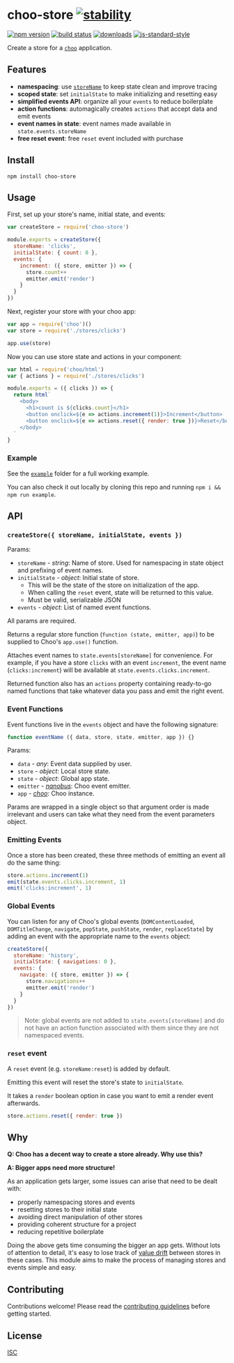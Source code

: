 # choo-store [![stability][0]][1]

[![npm version][2]][3] [![build status][4]][5]
[![downloads][8]][9] [![js-standard-style][10]][11]

Create a store for a [`choo`](https://github.com/choojs/choo) application.

[0]: https://img.shields.io/badge/stability-experimental-orange.svg?style=flat-square
[1]: https://nodejs.org/api/documentation.html#documentation_stability_index
[2]: https://img.shields.io/npm/v/choo-store.svg?style=flat-square
[3]: https://npmjs.org/package/choo-store
[4]: https://img.shields.io/travis/ungoldman/choo-store/master.svg?style=flat-square
[5]: https://travis-ci.org/ungoldman/choo-store
[8]: http://img.shields.io/npm/dm/choo-store.svg?style=flat-square
[9]: https://npmjs.org/package/choo-store
[10]: https://img.shields.io/badge/code%20style-standard-brightgreen.svg?style=flat-square
[11]: https://github.com/feross/standard

## Features

- **namespacing**: use [`storeName`](https://github.com/choojs/choo#appusecallbackstate-emitter-app) to keep state clean and improve tracing
- **scoped state**: set `initialState` to make initializing and resetting easy
- **simplified events API**: organize all your `events` to reduce boilerplate
- **action functions**: automagically creates `actions` that accept data and emit events
- **event names in state**: event names made available in `state.events.storeName`
- **free reset event**: free `reset` event included with purchase

## Install

```
npm install choo-store
```

## Usage

First, set up your store's name, initial state, and events:

```js
var createStore = require('choo-store')

module.exports = createStore({
  storeName: 'clicks',
  initialState: { count: 0 },
  events: {
    increment: ({ store, emitter }) => {
      store.count++
      emitter.emit('render')
    }
  }
})
```

Next, register your store with your choo app:

```js
var app = require('choo')()
var store = require('./stores/clicks')

app.use(store)
```

Now you can use store state and actions in your component:

```js
var html = require('choo/html')
var { actions } = require('./stores/clicks')

module.exports = ({ clicks }) => {
  return html`
    <body>
      <h1>count is ${clicks.count}</h1>
      <button onclick=${e => actions.increment(1)}>Increment</button>
      <button onclick=${e => actions.reset({ render: true })}>Reset</button>
    </body>
  `
}
```

### Example

See the [`example`](./example) folder for a full working example.

You can also check it out locally by cloning this repo and running `npm i && npm run example`.

## API

### `createStore({ storeName, initialState, events })`

Params:

- `storeName` - *string*: Name of store. Used for namespacing in state object and prefixing of event names.
- `initialState` - *object*: Initial state of store.
  - This will be the state of the store on initialization of the app.
  - When calling the `reset` event, state will be returned to this value.
  - Must be valid, serializable JSON
- `events` - *object*: List of named event functions.

All params are required.

Returns a regular store function (`function (state, emitter, app)`) to be supplied to Choo's `app.use()` function.

Attaches event names to `state.events[storeName]` for convenience. For example, if you have a store `clicks` with an event `increment`, the event name (`clicks:increment`) will be available at `state.events.clicks.increment`.

Returned function also has an `actions` property containing ready-to-go named functions that take whatever data you pass and emit the right event.

### Event Functions

Event functions live in the `events` object and have the following signature:

```js
function eventName ({ data, store, state, emitter, app }) {}
```

Params:

- `data` - *any*: Event data supplied by user.
- `store` - *object*: Local store state.
- `state` - *object*: Global app state.
- `emitter` - *[nanobus](https://github.com/choojs/nanobus)*: Choo event emitter.
- `app` - *[choo](https://github.com/choojs/choo)*: Choo instance.

Params are wrapped in a single object so that argument order is made irrelevant and users can take what they need from the event parameters object.

### Emitting Events

Once a store has been created, these three methods of emitting an event all do the same thing:

```js
store.actions.increment(1)
emit(state.events.clicks.increment, 1)
emit('clicks:increment', 1)
```

### Global Events

You can listen for any of Choo's global events (`DOMContentLoaded`, `DOMTitleChange`,
`navigate`, `popState`, `pushState`, `render`, `replaceState`) by adding an event
with the appropriate name to the `events` object:

```js
createStore({
  storeName: 'history',
  initialState: { navigations: 0 },
  events: {
    navigate: ({ store, emitter }) => {
      store.navigations++
      emitter.emit('render')
    }
  }
})
```

> Note: global events are not added to `state.events[storeName]` and do not have
an action function associated with them since they are not namespaced events.

### `reset` event

A `reset` event (e.g. `storeName:reset`) is added by default.

Emitting this event will reset the store's state to `initialState`.

It takes a `render` boolean option in case you want to emit a render event afterwards.

```js
store.actions.reset({ render: true })
```

## Why

**Q: Choo has a decent way to create a store already. Why use this?**

**A: Bigger apps need more structure!**

As an application gets larger, some issues can arise that need to be dealt with:

- properly namespacing stores and events
- resetting stores to their initial state
- avoiding direct manipulation of other stores
- providing coherent structure for a project
- reducing repetitive boilerplate

Doing the above gets time consuming the bigger an app gets. Without lots of attention to detail, it's easy to lose track of [value drift](https://universalpaperclips.gamepedia.com/Value_Drift) between stores in these cases. This module aims to make the process of managing stores and events simple and easy.

## Contributing

Contributions welcome! Please read the [contributing guidelines](CONTRIBUTING.md) before getting started.

## License

[ISC](LICENSE.md)
